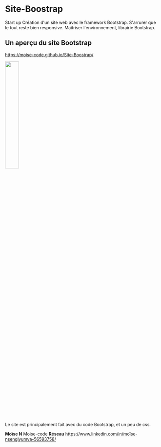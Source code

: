 # Site-Boostrap
Start up
Création d'un site web avec le framework Bootstrap. S'arrurer que le tout reste bien responsive. Maîtriser
l'environnement, librairie Bootstrap.

## Un aperçu du site Bootstrap
https://moise-code.github.io/Site-Boostrap/

<img src="./Airbcaptur.png" style="width:30%;">

Le site est principalement fait avec du code Bootstrap, et un peu de css.

**Moïse N** Moise-code
**Réseau** https://www.linkedin.com/in/moïse-nsengiyumva-56593758/
